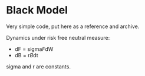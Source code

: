 
# Black Model

Very simple code, put here as a reference and archive.

Dynamics under risk free neutral measure:

- dF = sigma*F*dW
- dB = r*B*dt

sigma and r are constants.
